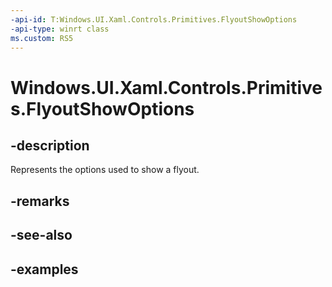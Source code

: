 ```yaml
---
-api-id: T:Windows.UI.Xaml.Controls.Primitives.FlyoutShowOptions
-api-type: winrt class
ms.custom: RS5
---
```


<!-- Class syntax.
public class FlyoutShowOptions : DependencyObject, DependencyObject
-->

# Windows.UI.Xaml.Controls.Primitives.FlyoutShowOptions

## -description

Represents the options used to show a flyout.



## -remarks

## -see-also

## -examples

